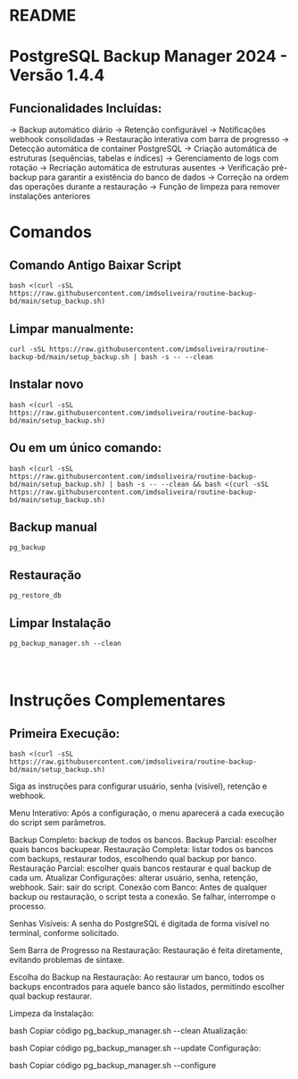 # README
# PostgreSQL Backup Manager 2024 - Versão 1.4.4

## Funcionalidades Incluídas:
 -> Backup automático diário
 -> Retenção configurável
 -> Notificações webhook consolidadas
 -> Restauração interativa com barra de progresso
 -> Detecção automática de container PostgreSQL
 -> Criação automática de estruturas (sequências, tabelas e índices)
 -> Gerenciamento de logs com rotação
 -> Recriação automática de estruturas ausentes
 -> Verificação pré-backup para garantir a existência do banco de dados
 -> Correção na ordem das operações durante a restauração
 -> Função de limpeza para remover instalações anteriores

# Comandos
## Comando Antigo Baixar Script

```shell
bash <(curl -sSL https://raw.githubusercontent.com/imdsoliveira/routine-backup-bd/main/setup_backup.sh)
```

## Limpar manualmente:

```shell
curl -sSL https://raw.githubusercontent.com/imdsoliveira/routine-backup-bd/main/setup_backup.sh | bash -s -- --clean
```

## Instalar novo

```shell
bash <(curl -sSL https://raw.githubusercontent.com/imdsoliveira/routine-backup-bd/main/setup_backup.sh)
```

## Ou em um único comando:

```shell
bash <(curl -sSL https://raw.githubusercontent.com/imdsoliveira/routine-backup-bd/main/setup_backup.sh) | bash -s -- --clean && bash <(curl -sSL https://raw.githubusercontent.com/imdsoliveira/routine-backup-bd/main/setup_backup.sh)
```

## Backup manual

```shell
pg_backup
```

## Restauração

```shell
pg_restore_db
```

## Limpar Instalação

```shell
pg_backup_manager.sh --clean
```

# 

```shell
```

# Instruções Complementares
## Primeira Execução:

```shell
bash <(curl -sSL https://raw.githubusercontent.com/imdsoliveira/routine-backup-bd/main/setup_backup.sh)
```
Siga as instruções para configurar usuário, senha (visível), retenção e webhook.

Menu Interativo:
Após a configuração, o menu aparecerá a cada execução do script sem parâmetros.

Backup Completo: backup de todos os bancos.
Backup Parcial: escolher quais bancos backupear.
Restauração Completa: listar todos os bancos com backups, restaurar todos, escolhendo qual backup por banco.
Restauração Parcial: escolher quais bancos restaurar e qual backup de cada um.
Atualizar Configurações: alterar usuário, senha, retenção, webhook.
Sair: sair do script.
Conexão com Banco: Antes de qualquer backup ou restauração, o script testa a conexão. Se falhar, interrompe o processo.

Senhas Visíveis: A senha do PostgreSQL é digitada de forma visível no terminal, conforme solicitado.

Sem Barra de Progresso na Restauração: Restauração é feita diretamente, evitando problemas de sintaxe.

Escolha do Backup na Restauração: Ao restaurar um banco, todos os backups encontrados para aquele banco são listados, permitindo escolher qual backup restaurar.

Limpeza da Instalação:

bash
Copiar código
pg_backup_manager.sh --clean
Atualização:

bash
Copiar código
pg_backup_manager.sh --update
Configuração:

bash
Copiar código
pg_backup_manager.sh --configure
